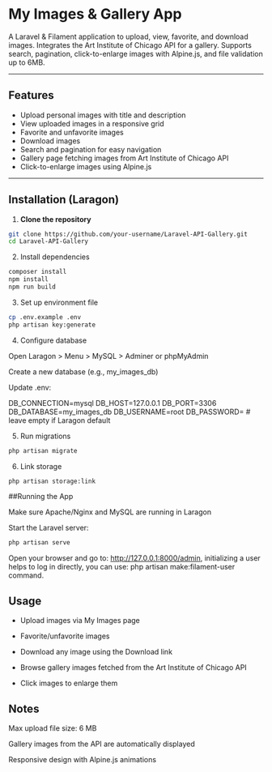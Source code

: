 # My Images & Gallery App

A Laravel & Filament application to upload, view, favorite, and download images. Integrates the Art Institute of Chicago API for a gallery. Supports search, pagination, click-to-enlarge images with Alpine.js, and file validation up to 6MB.

---

## Features

- Upload personal images with title and description  
- View uploaded images in a responsive grid  
- Favorite and unfavorite images  
- Download images  
- Search and pagination for easy navigation  
- Gallery page fetching images from Art Institute of Chicago API  
- Click-to-enlarge images using Alpine.js  

---

## Installation (Laragon)

1. **Clone the repository**  

```bash
git clone https://github.com/your-username/Laravel-API-Gallery.git
cd Laravel-API-Gallery
```

2. Install dependencies

```bash
composer install
npm install
npm run build
```


3. Set up environment file

```bash
cp .env.example .env
php artisan key:generate
```

4. Configure database


Open Laragon > Menu > MySQL > Adminer or phpMyAdmin

Create a new database (e.g., my_images_db)

Update .env:

DB_CONNECTION=mysql
DB_HOST=127.0.0.1
DB_PORT=3306
DB_DATABASE=my_images_db
DB_USERNAME=root
DB_PASSWORD=   # leave empty if Laragon default


5. Run migrations
```bash
php artisan migrate
```

6. Link storage
```bash
php artisan storage:link
```

##Running the App

Make sure Apache/Nginx and MySQL are running in Laragon

Start the Laravel server:

```bash
php artisan serve
```


Open your browser and go to: http://127.0.0.1:8000/admin, initializing a user helps to log in directly, you can use: php artisan make:filament-user command.


## Usage

- Upload images via My Images page

- Favorite/unfavorite images

- Download any image using the Download link

- Browse gallery images fetched from the Art Institute of Chicago API

- Click images to enlarge them

## Notes

Max upload file size: 6 MB

Gallery images from the API are automatically displayed

Responsive design with Alpine.js animations
